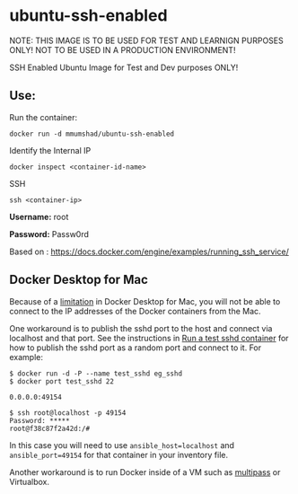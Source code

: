 # ubuntu-ssh-enabled

NOTE: THIS IMAGE IS TO BE USED FOR TEST AND LEARNIGN PURPOSES ONLY! NOT TO BE USED IN A PRODUCTION ENVIRONMENT!

SSH Enabled Ubuntu Image for Test and Dev purposes ONLY!

## Use:

Run the container:

```docker run -d mmumshad/ubuntu-ssh-enabled```

Identify the Internal IP

```docker inspect <container-id-name>```

SSH

```ssh <container-ip>```

**Username:** root

**Password:** Passw0rd

Based on : https://docs.docker.com/engine/examples/running_ssh_service/

## Docker Desktop for Mac

Because of a [limitation](https://github.com/docker/for-mac/issues/2670) in Docker Desktop for Mac, you will not be able to connect to the IP addresses of the Docker containers from the Mac.  

One workaround is to publish the sshd port to the host and connect via localhost and that port.  See the instructions in [Run a test sshd container](https://docs.docker.com/engine/examples/running_ssh_service/#run-a-test_sshd-container) for how to publish the sshd port as a random port and connect to it.  For example:
```
$ docker run -d -P --name test_sshd eg_sshd
$ docker port test_sshd 22

0.0.0.0:49154

$ ssh root@localhost -p 49154
Password: *****
root@f38c87f2a42d:/#
```

In this case you will need to use `ansible_host=localhost` and `ansible_port=49154` for that container in your inventory file.

Another workaround is to run Docker inside of a VM such as [multipass](https://github.com/CanonicalLtd/multipass) or Virtualbox.

